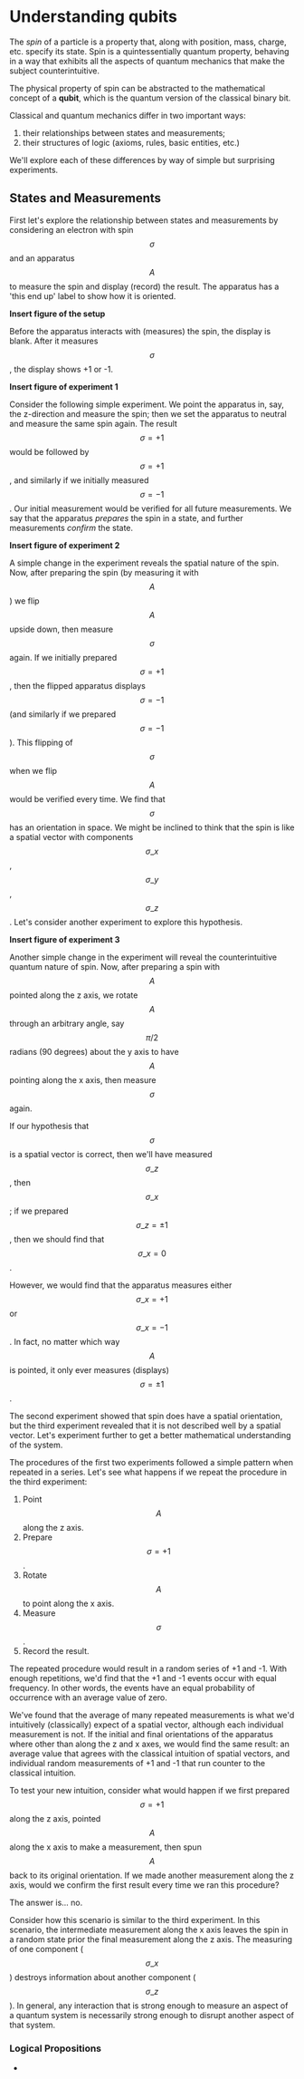 # Understanding qubits

The _spin_ of a particle is a property that, along with position, mass, charge, etc. specify its state. Spin is a quintessentially quantum property, behaving in a way that exhibits all the aspects of quantum mechanics that make the subject counterintuitive.

The physical property of spin can be abstracted to the mathematical concept of a **qubit**, which is the quantum version of the classical binary bit.

Classical and quantum mechanics differ in two important ways:

1. their relationships between states and measurements;
2. their structures of logic \(axioms, rules, basic entities, etc.\)

We'll explore each of these differences by way of simple but surprising experiments.

## States and Measurements

First let's explore the relationship between states and measurements by considering an electron with spin $$\sigma$$ and an apparatus $$A$$ to measure the spin and display \(record\) the result. The apparatus has a 'this end up' label to show how it is oriented.

**Insert figure of the setup**

Before the apparatus interacts with \(measures\) the spin, the display is blank. After it measures $$\sigma$$, the display shows +1 or -1.

**Insert figure of experiment 1**

Consider the following simple experiment. We point the apparatus in, say, the z-direction and measure the spin; then we set the apparatus to neutral and measure the same spin again. The result $$\sigma = +1$$ would be followed by $$\sigma = +1$$ , and similarly if we initially measured $$\sigma = -1$$. Our initial measurement would be verified for all future measurements. We say that the apparatus _prepares_ the spin in a state, and further measurements _confirm_ the state.

**Insert figure of experiment 2**

A simple change in the experiment reveals the spatial nature of the spin. Now, after preparing the spin \(by measuring it with $$A$$\) we flip $$A$$ upside down, then measure $$\sigma$$ again. If we initially prepared $$\sigma = +1$$, then the flipped apparatus displays $$\sigma = -1$$ \(and similarly if we prepared $$\sigma = -1$$\). This flipping of $$\sigma$$ when we flip $$A$$ would be verified every time. We find that $$\sigma$$ has an orientation in space. We might be inclined to think that the spin is like a spatial vector with components $$\sigma\_x$$, $$\sigma\_y$$, $$\sigma\_z$$. Let's consider another experiment to explore this hypothesis.

**Insert figure of experiment 3**

Another simple change in the experiment will reveal the counterintuitive quantum nature of spin. Now, after preparing a spin with $$A$$ pointed along the z axis, we rotate $$A$$ through an arbitrary angle, say $$\pi/2$$ radians \(90 degrees\) about the y axis to have $$A$$ pointing along the x axis, then measure $$\sigma$$ again.

If our hypothesis that $$\sigma$$ is a spatial vector is correct, then we'll have measured $$\sigma\_z$$, then $$\sigma\_x$$; if we prepared $$\sigma\_z = \pm 1$$, then we should find that $$\sigma\_x = 0$$.

However, we would find that the apparatus measures either $$\sigma\_x = +1$$ or $$\sigma\_x = -1$$. In fact, no matter which way $$A$$ is pointed, it only ever measures \(displays\) $$\sigma = \pm 1$$.

The second experiment showed that spin does have a spatial orientation, but the third experiment revealed that it is not described well by a spatial vector. Let's experiment further to get a better mathematical understanding of the system.

The procedures of the first two experiments followed a simple pattern when repeated in a series. Let's see what happens if we repeat the procedure in the third experiment:

1. Point $$A$$ along the z axis.
2. Prepare $$\sigma = +1$$.
3. Rotate $$A$$ to point along the x axis.
4. Measure $$\sigma$$.
5. Record the result.

The repeated procedure would result in a random series of +1 and -1. With enough repetitions, we'd find that the +1 and -1 events occur with equal frequency. In other words, the events have an equal probability of occurrence with an average value of zero.

We've found that the average of many repeated measurements is what we'd intuitively \(classically\) expect of a spatial vector, although each individual measurement is not. If the initial and final orientations of the apparatus where other than along the z and x axes, we would find the same result: an average value that agrees with the classical intuition of spatial vectors, and individual random measurements of +1 and -1 that run counter to the classical intuition.

To test your new intuition, consider what would happen if we first prepared $$\sigma = +1$$ along the z axis, pointed $$A$$ along the x axis to make a measurement, then spun $$A$$ back to its original orientation. If we made another measurement along the z axis, would we confirm the first result every time we ran this procedure?

The answer is... no.

Consider how this scenario is similar to the third experiment. In this scenario, the intermediate measurement along the x axis leaves the spin in a random state prior the final measurement along the z axis. The measuring of one component \($$\sigma\_x$$\) destroys information about another component \($$\sigma\_z$$\). In general, any interaction that is strong enough to measure an aspect of a quantum system is necessarily strong enough to disrupt another aspect of that system.

### Logical Propositions

* 
